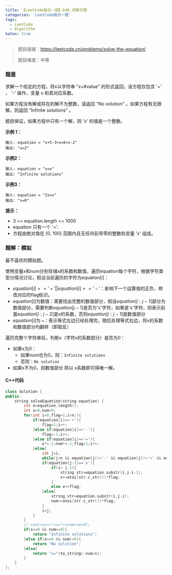 ```yaml
---
title: 【LeetCode每日一题】640.求解方程
categories: 'LeetCode每日一题'
tags: 
  - LeetCode
  - Algorithm
katex: true
---
```

> 题目链接：https://leetcode.cn/problems/solve-the-equation/
>
> 题目难度：中等

### 题意

求解一个给定的方程，将x以字符串 "x=#value" 的形式返回。该方程仅包含 '+' ， '-' 操作，变量 x 和其对应系数。

如果方程没有解或存在的解不为整数，请返回 "No solution" 。如果方程有无限解，则返回 “Infinite solutions” 。

题目保证，如果方程中只有一个解，则 'x' 的值是一个整数。

**示例 1：**

```
输入: equation = "x+5-3+x=6+x-2"
输出: "x=2"
```

**示例2：**

```
输入: equation = "x=x"
输出: "Infinite solutions"
```

**示例3：**

```
输入: equation = "2x=x"
输出: "x=0"
```

**提示：**

- 3 <= equation.length <= 1000
- equation 只有一个 '='.
- 方程由绝对值在 [0, 100]  范围内且无任何前导零的整数和变量 'x' 组成。

### 题解：模拟

最不喜欢的模拟题。

使用变量x和num分别存储x的系数和数值，遍历equation每个字符，根据字符类型分情况讨论，假设当前遍历的字符为equation[i]：

- $equation[i]=='+' || equation[i]=='-'$：影响下一个运算值的正负，修改对应的flag标识。
- $equation[i]$为数值：需要找出完整的数值部分，假设$equation[i:j-1]$部分为数值部分，需要判断$equation[j-1]$是否为'x'字符，如果是'x'字符，则表示前面$equation[i:j-2]$是x的系数，否则$equation[i:j-1]$是数值部分
- $equation[i]$为 `=`：表示等式左边已经处理完，随后处理等式右边，将x的系数和数值部分均翻转（即取反）

遍历完整个字符串后，判断x（字符x的系数部分）是否为0：

- 如果x为0：
  - 如果num也为0，则：`Infinite solutions`
  - 否则：`No solution`
- 如果x不为0，则数值部分 除以 x系数即可得唯一解。

#### C++代码

```cpp
class Solution {
public:
    string solveEquation(string equation) {
        int n=equation.length();
        int x=0,num=0;
        for(int i=0,flag=1;i<n;){
            if(equation[i]=='+'){
                flag=1;i++;
            }else if(equation[i]=='-'){
                flag=-1;i++;
            }else if(equation[i]=='='){
                x*=-1;num*=-1;flag=1;i++;
            }else{
                int j=i;
                while(j<n && equation[j]!='-' && equation[j]!='+' && equation[j]!='=') j++;
                if(equation[j-1]=='x'){
                    if(i< j-1){
                        string str=equation.substr(i,j-i-1);
                        x+=atoi(str.c_str())*flag;
                    }
                    else x+=flag;
                }else{
                    string str=equation.substr(i,j-i);
                    num+=atoi(str.c_str())*flag;
                }
                i=j;
            }
        }
        // cout<<x<<"==="<<num<<endl;
        if(x==0 && num==0){
            return "Infinite solutions";
        }else if(x==0 && num!=0){
            return "No solution";
        }else{
            return "x="+to_string(-num/x);
        }
    }
};
```
